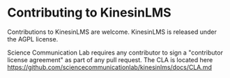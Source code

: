 # Contributing to KinesinLMS

Contributions to KinesinLMS are welcome. KinesinLMS is released under the AGPL license.

Science Communication Lab requires any contributor to sign a "contributor license agreement"
as part of any pull request. The CLA is located here <https://github.com/sciencecommunicationlab/kinesinlms/docs/CLA.md>
